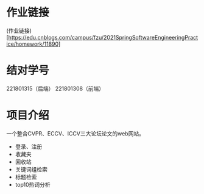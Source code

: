 # 作业链接
(作业链接)[https://edu.cnblogs.com/campus/fzu/2021SpringSoftwareEngineeringPractice/homework/11890]
# 结对学号
221801315（后端）  221801308（前端）
# 项目介绍
一个整合CVPR、ECCV、ICCV三大论坛论文的web网站。
- 登录、注册
- 收藏夹
- 回收站
- 关键词组检索
- 标题检索
- top10热词分析
